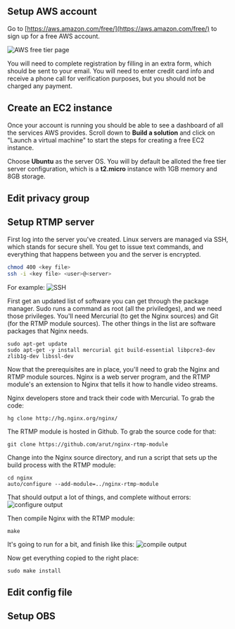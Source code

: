 ## Setup AWS account
Go to [https://aws.amazon.com/free/](https://aws.amazon.com/free/) to sign up for a free AWS account.

![AWS free tier page](https://serrintine.github.io/StreamDoc/img/awsfreetier.png "AWS free tier page")

You will need to complete registration by filling in an extra form, which should be sent to your email. You will need to enter credit card info and receive a phone call for verification purposes, but you should not be charged any payment.

## Create an EC2 instance
Once your account is running you should be able to see a dashboard of all the services AWS provides. Scroll down to **Build a solution** and click on "Launch a virtual machine" to start the steps for creating a free EC2 instance.

Choose **Ubuntu** as the server OS. You will by default be alloted the free tier server configuration, which is a **t2.micro** instance with 1GB memory and 8GB storage.

## Edit privacy group

## Setup RTMP server

First log into the server you've created. Linux servers are managed via SSH, which stands for secure shell. You get to issue text commands, and everything that happens between you and the server is encrypted. 
```bash
chmod 400 <key file>
ssh -i <key file> <user>@<server>
```
For example:
![SSH](https://serrintine.github.io/StreamDoc/img/ssh.png "SSH")

First get an updated list of software you can get through the package manager. Sudo runs a command as root (all the priviledges), and we need those privileges. You'll need Mercurial (to get the Nginx sources) and Git (for the RTMP module sources). The other things in the list are software packages that Nginx needs.

```
sudo apt-get update
sudo apt-get -y install mercurial git build-essential libpcre3-dev  zlib1g-dev libssl-dev
```

Now that the prerequisites are in place, you'll need to grab the Nginx and RTMP module sources. Nginx is a web server program, and the RTMP module's an extension to Nginx that tells it how to handle video streams. 

Nginx developers store and track their code with Mercurial. To grab the code:
```
hg clone http://hg.nginx.org/nginx/
```

The RTMP module is hosted in Github. To grab the source code for that:
```
git clone https://github.com/arut/nginx-rtmp-module
```

Change into the Nginx source directory, and run a script that sets up the build process with the RTMP module:
```
cd nginx
auto/configure --add-module=../nginx-rtmp-module
```
That should output a lot of things, and complete without errors:
![configure output](https://serrintine.github.io/StreamDoc/img/postconfig.png "configure output")

Then compile Nginx with the RTMP module:
```
make
```
It's going to run for a bit, and finish like this:
![compile output](https://serrintine.github.io/StreamDoc/img/compiledone.png "compile output")

Now get everything copied to the right place:
```
sudo make install
```
## Edit config file

## Setup OBS
